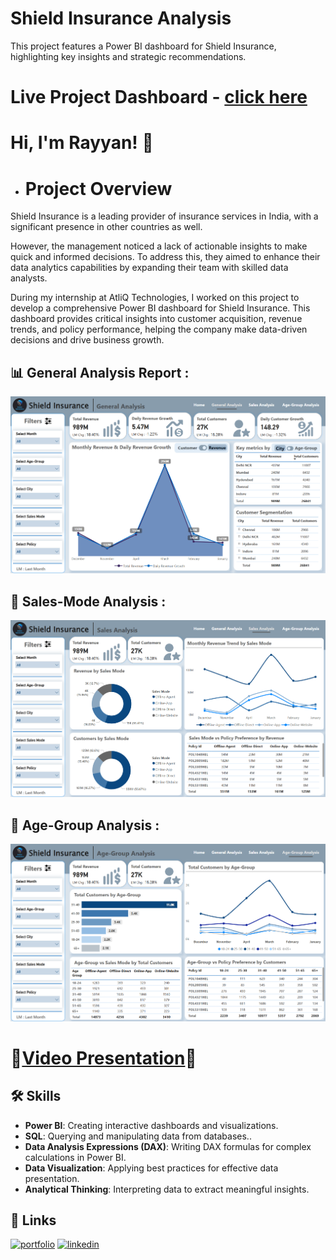 
# Shield Insurance Analysis

This project features a Power BI dashboard for Shield Insurance, highlighting key insights and strategic recommendations.

# Live Project Dashboard  -  [click here](https://app.powerbi.com/view?r=eyJrIjoiODkyZjVjYzctNDE5Mi00NGIzLWJmYjktYzljNzI3MjBmMzFlIiwidCI6ImM2ZTU0OWIzLTVmNDUtNDAzMi1hYWU5LWQ0MjQ0ZGM1YjJjNCJ9)


# Hi, I'm Rayyan! 👋

* # Project Overview
Shield Insurance is a leading provider of insurance services in India, with a significant presence in other countries as well.

However, the management noticed a lack of actionable insights to make quick and informed decisions. To address this, they aimed to enhance their data analytics capabilities by expanding their team with skilled data analysts.

During my internship at AtliQ Technologies, I worked on this project to develop a comprehensive Power BI dashboard for Shield Insurance. This dashboard provides critical insights into customer acquisition, revenue trends, and policy performance, helping the company make data-driven decisions and drive business growth.

## 📊 General Analysis Report :

![](https://github.com/RayyanThara/Shield-Insurance-Analysis/blob/main/Screenshot%202024-09-14%20182558.png)


## 🤝 Sales-Mode Analysis :

![](https://github.com/RayyanThara/Shield-Insurance-Analysis/blob/main/Screenshot%202024-09-16%20191155.png)


## 🎂 Age-Group Analysis :

![](https://github.com/RayyanThara/Shield-Insurance-Analysis/blob/main/Screenshot%202024-09-16%20191209.png)


# 🎥[Video Presentation](https://www.linkedin.com/feed/update/urn:li:activity:7240374236739952640/)🎥
## 🛠 Skills

- **Power BI**: Creating interactive dashboards and visualizations.
- **SQL**: Querying and manipulating data from databases..
- **Data Analysis Expressions (DAX)**: Writing DAX formulas for complex calculations in Power BI.
- **Data Visualization**: Applying best practices for effective data presentation.
- **Analytical Thinking**: Interpreting data to extract meaningful insights.


## 🔗 Links
[![portfolio](https://img.shields.io/badge/my_portfolio-000?style=for-the-badge&logo=ko-fi&logoColor=white)](https://codebasics.io/portfolio/Rayyan-Thara)
[![linkedin](https://img.shields.io/badge/linkedin-0A66C2?style=for-the-badge&logo=linkedin&logoColor=white)](https://www.linkedin.com/in/rayyanthara/)


